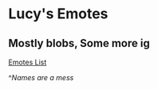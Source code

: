# Lucy's Emotes
## Mostly blobs, Some more ig

[Emotes List](https://github.com/LucyUwI/LucyUwi.github.io/tree/main/emotes)

^*Names are a mess*
